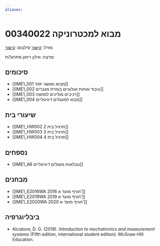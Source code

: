 ```yaml
---
aliases:
---
```

# מבוא למכטרוניקה 00340022

מודל: [קישור](https://moodle24.technion.ac.il/course/view.php?id=135)
סילבוס: [קישור](https://moodle24.technion.ac.il/mod/resource/view.php?id=36515)

מרצה: אילון רימון
מתרגל/ת:

## סיכומים
- [[IME1_001 מבוא ומושגי יסוד]]
- [[IME1_002 עיבוד אותות אנלוגיים בעזרת מגברים]]
- [[IME1_003 רכיבים מוליכים למחצה]]
- [[IME1_004 מבוא למעגלים דיגיטליים]]
## שיעורי בית

- [[IME1_HW002 תרגיל בית 2]]
- [[IME1_HW003 תרגיל בית 3]]
- [[IME1_HW004 תרגיל בית 4]]

## נספחים
- [[IME1_A6 טבלאות מעגלים דיגיטליים]]

## מבחנים

- [[IME1_E2016WA 2016 חורף מועד א']]
- [[IME1_E2019WA 2019 חורף מועד א']]
- [[IME1_E2020WA 2020 חורף מועד א']]

## ביבליוגרפיה
- Alciatore, D. G. (2019). _Introduction to mechatronics and measurement systems_ (Fifth edition, international student edition). McGraw-Hill Education.